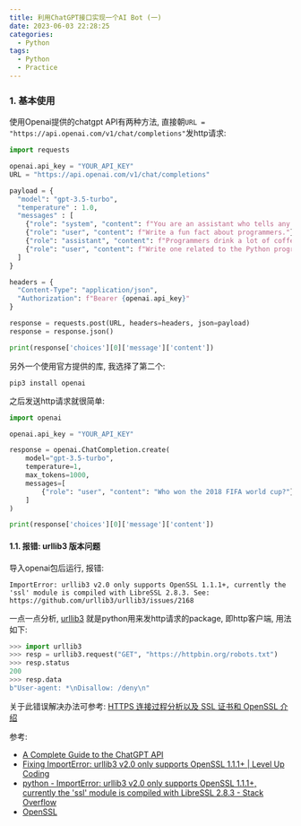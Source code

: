 ```yaml
---
title: 利用ChatGPT接口实现一个AI Bot (一)
date: 2023-06-03 22:28:25
categories:
  - Python
tags:
  - Python
  - Practice
---
```


### 1. 基本使用

使用Openai提供的chatgpt API有两种方法, 直接朝`URL = "https://api.openai.com/v1/chat/completions"`发http请求:

```python
import requests

openai.api_key = "YOUR_API_KEY"
URL = "https://api.openai.com/v1/chat/completions"

payload = {
  "model": "gpt-3.5-turbo",
  "temperature" : 1.0,
  "messages" : [
    {"role": "system", "content": f"You are an assistant who tells any random and very short fun fact about this world."},
    {"role": "user", "content": f"Write a fun fact about programmers."},
    {"role": "assistant", "content": f"Programmers drink a lot of coffee!"},
    {"role": "user", "content": f"Write one related to the Python programming language."}
  ]
}

headers = {
  "Content-Type": "application/json",
  "Authorization": f"Bearer {openai.api_key}"
}

response = requests.post(URL, headers=headers, json=payload)
response = response.json()

print(response['choices'][0]['message']['content'])
```

另外一个使用官方提供的库, 我选择了第二个:

```shell
pip3 install openai
```

之后发送http请求就很简单:

```python
import openai

openai.api_key = "YOUR_API_KEY"

response = openai.ChatCompletion.create(
    model="gpt-3.5-turbo",
    temperature=1,
    max_tokens=1000,
    messages=[
        {"role": "user", "content": "Who won the 2018 FIFA world cup?"}
    ]
)

print(response['choices'][0]['message']['content'])
```

#### 1.1. 报错: urllib3 版本问题

导入openai包后运行, 报错:

```
ImportError: urllib3 v2.0 only supports OpenSSL 1.1.1+, currently the 'ssl' module is compiled with LibreSSL 2.8.3. See: https://github.com/urllib3/urllib3/issues/2168
```

一点一点分析, [urllib3](https://urllib3.readthedocs.io/en/stable/) 就是python用来发http请求的package, 即http客户端, 用法如下:

```python
>>> import urllib3
>>> resp = urllib3.request("GET", "https://httpbin.org/robots.txt")
>>> resp.status
200
>>> resp.data
b"User-agent: *\nDisallow: /deny\n"
```

关于此错误解决办法可参考: [HTTPS 连接过程分析以及 SSL 证书和 OpenSSL 介绍](https://davidzhu.xyz/2023/06/03/Other/ssl-secure-communication/)





参考:

- [A Complete Guide to the ChatGPT API](https://www.makeuseof.com/chatgpt-api-complete-guide/?newsletter_popup=1)
- [Fixing ImportError: urllib3 v2.0 only supports OpenSSL 1.1.1+ | Level Up Coding](https://levelup.gitconnected.com/fixing-importerror-urllib3-v2-0-5fbfe8576957)
- [python - ImportError: urllib3 v2.0 only supports OpenSSL 1.1.1+, currently the 'ssl' module is compiled with LibreSSL 2.8.3 - Stack Overflow](https://stackoverflow.com/questions/76187256/importerror-urllib3-v2-0-only-supports-openssl-1-1-1-currently-the-ssl-modu)
- [OpenSSL](https://www.openssl.org/) 